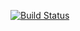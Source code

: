 [![Build Status](https://travis-ci.org/wesleyks/coverage-playground.svg?branch=master)](https://travis-ci.org/wesleyks/coverage-playground)


